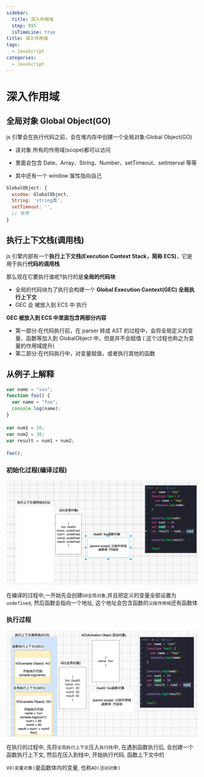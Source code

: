 ```yaml
---
sidebar:
  title: 深入作用域
  step: 995
  isTimeLine: true
title: 深入作用域
tags:
  - JavaScript
categories:
  - JavaScript
---
```


# 深入作用域

## **全局对象 Global Object(GO)**

js 引擎会在执行代码之前，会在堆内存中创建一个全局对象:Global Object(GO)

- 该对象 所有的作用域(scope)都可以访问

- 里面会包含 Date、Array、String、Number、setTimeout、setInterval 等等

- 其中还有一个 window 属性指向自己

```js
GlobalObject: {
  window: GlobalObject,
  String: 'string类',
  setTimeout: '',
  // 等等
}
```

## **执行上下文栈(调用栈)**

js 引擎内部有一个**执行上下文栈(Execution Context Stack，简称 ECS)**，它是用于执行**代码的调用栈**

那么现在它要执行谁呢?执行的是**全局的代码块**

- 全局的代码块为了执行会构建一个 **Global Execution Context(GEC) 全局执行上下文**
- GEC 会 被放入到 ECS 中 执行

**GEC 被放入到 ECS 中里面包含两部分内容**

- 第一部分:在代码执行前，在 parser 转成 AST 的过程中，会将全局定义的变量、函数等加入到 GlobalObject 中，但是并不会赋值 ( 这个过程也称之为变量的作用域提升)
- 第二部分:在代码执行中，对变量赋值，或者执行其他的函数

## **从例子上解释**

```js
var name = "vvv";
function foo() {
  var name = "foo";
  console.log(name);
}

var num1 = 20;
var num2 = 30;
var result = num1 + num2;

foo();
```

### **初始化过程(编译过程)**

![image-20220724155439957](./assets/image-20220724155439957.png)

在编译的过程中,一开始先会创建`GO全局对象`,并且把定义的变量全部设置为`undefined`, 然后函数会指向一个地址, 这个地址会包含函数的`父级作用域`还有函数体

### **执行过程**

![image-20220724160527196](./assets/image-20220724160527196.png)

在执行的过程中, 先将`全局执行上下文`压入`执行栈`中, 在遇到函数执行后, 会创建一个函数执行上下文, 然后在压入到栈中, 开始执行代码, 函数上下文中的

`VO(变量对象)`是函数体内的变量, 也称`AO(活动对象)`